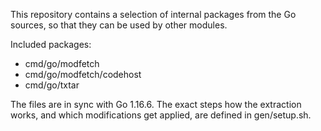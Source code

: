 This repository contains a selection of internal packages from the Go sources,
so that they can be used by other modules.

Included packages:

- cmd/go/modfetch
- cmd/go/modfetch/codehost
- cmd/go/txtar

The files are in sync with Go 1.16.6. The exact steps how the extraction
works, and which modifications get applied, are defined in gen/setup.sh.
